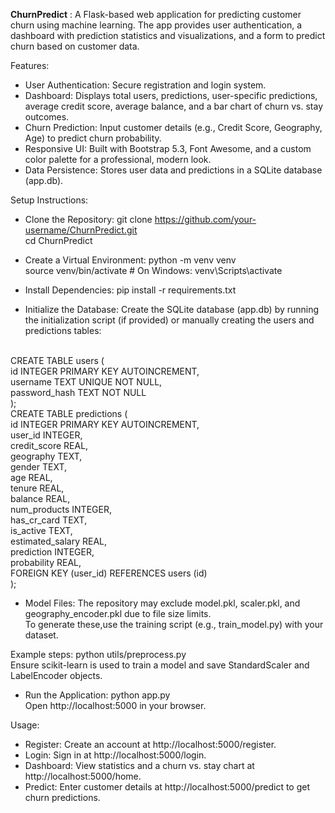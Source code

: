 **ChurnPredict** : 
A Flask-based web application for predicting customer churn using machine learning. The app provides user authentication, a dashboard with prediction statistics and visualizations, and a form to predict churn based on customer data.

Features:
* User Authentication: Secure registration and login system.
* Dashboard: Displays total users, predictions, user-specific predictions, average credit score, average balance, and a bar chart of churn vs. stay outcomes.
* Churn Prediction: Input customer details (e.g., Credit Score, Geography, Age) to predict churn probability.
* Responsive UI: Built with Bootstrap 5.3, Font Awesome, and a custom color palette for a professional, modern look.
* Data Persistence: Stores user data and predictions in a SQLite database (app.db).

Setup Instructions:
* Clone the Repository:
git clone https://github.com/your-username/ChurnPredict.git<br>
cd ChurnPredict

* Create a Virtual Environment:
python -m venv venv<br>
source venv/bin/activate  # On Windows: venv\Scripts\activate

* Install Dependencies:
pip install -r requirements.txt

* Initialize the Database:
Create the SQLite database (app.db) by running the initialization script (if provided) or manually creating the users and predictions tables:
<br>
CREATE TABLE users (<br>
    id INTEGER PRIMARY KEY AUTOINCREMENT,<br>
    username TEXT UNIQUE NOT NULL,<br>
    password_hash TEXT NOT NULL<br>
);<br>
CREATE TABLE predictions (<br>
    id INTEGER PRIMARY KEY AUTOINCREMENT,<br>
    user_id INTEGER,<br>
    credit_score REAL,<br>
    geography TEXT,<br>
    gender TEXT,<br>
    age REAL,<br>
    tenure REAL,<br>
    balance REAL,<br>
    num_products INTEGER,<br>
    has_cr_card TEXT,<br>
    is_active TEXT,<br>
    estimated_salary REAL,<br>
    prediction INTEGER,<br>
    probability REAL,<br>
    FOREIGN KEY (user_id) REFERENCES users (id)<br>
);<br>

* Model Files:
The repository may exclude model.pkl, scaler.pkl, and geography_encoder.pkl due to file size limits.<br>
To generate these,use the training script (e.g., train_model.py) with your dataset.<br>
  
Example steps:
python utils/preprocess.py<br>
Ensure scikit-learn is used to train a model and save StandardScaler and LabelEncoder objects.<br>

* Run the Application:
python app.py<br>
Open http://localhost:5000 in your browser.<br>

Usage:
* Register: Create an account at http://localhost:5000/register.
* Login: Sign in at http://localhost:5000/login.
* Dashboard: View statistics and a churn vs. stay chart at http://localhost:5000/home.
* Predict: Enter customer details at http://localhost:5000/predict to get churn predictions.
